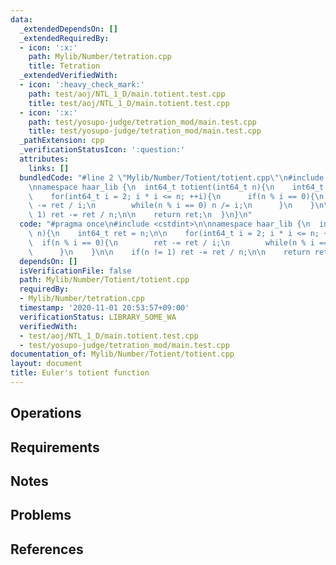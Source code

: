 ```yaml
---
data:
  _extendedDependsOn: []
  _extendedRequiredBy:
  - icon: ':x:'
    path: Mylib/Number/tetration.cpp
    title: Tetration
  _extendedVerifiedWith:
  - icon: ':heavy_check_mark:'
    path: test/aoj/NTL_1_D/main.totient.test.cpp
    title: test/aoj/NTL_1_D/main.totient.test.cpp
  - icon: ':x:'
    path: test/yosupo-judge/tetration_mod/main.test.cpp
    title: test/yosupo-judge/tetration_mod/main.test.cpp
  _pathExtension: cpp
  _verificationStatusIcon: ':question:'
  attributes:
    links: []
  bundledCode: "#line 2 \"Mylib/Number/Totient/totient.cpp\"\n#include <cstdint>\n\
    \nnamespace haar_lib {\n  int64_t totient(int64_t n){\n    int64_t ret = n;\n\n\
    \    for(int64_t i = 2; i * i <= n; ++i){\n      if(n % i == 0){\n        ret\
    \ -= ret / i;\n        while(n % i == 0) n /= i;\n      }\n    }\n\n    if(n !=\
    \ 1) ret -= ret / n;\n\n    return ret;\n  }\n}\n"
  code: "#pragma once\n#include <cstdint>\n\nnamespace haar_lib {\n  int64_t totient(int64_t\
    \ n){\n    int64_t ret = n;\n\n    for(int64_t i = 2; i * i <= n; ++i){\n    \
    \  if(n % i == 0){\n        ret -= ret / i;\n        while(n % i == 0) n /= i;\n\
    \      }\n    }\n\n    if(n != 1) ret -= ret / n;\n\n    return ret;\n  }\n}\n"
  dependsOn: []
  isVerificationFile: false
  path: Mylib/Number/Totient/totient.cpp
  requiredBy:
  - Mylib/Number/tetration.cpp
  timestamp: '2020-11-01 20:53:57+09:00'
  verificationStatus: LIBRARY_SOME_WA
  verifiedWith:
  - test/aoj/NTL_1_D/main.totient.test.cpp
  - test/yosupo-judge/tetration_mod/main.test.cpp
documentation_of: Mylib/Number/Totient/totient.cpp
layout: document
title: Euler's totient function
---
```


## Operations

## Requirements

## Notes

## Problems

## References

